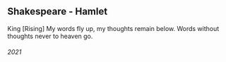 ## Shakespeare - Hamlet

King [Rising]
	My words fly up, my thoughts remain below.
	Words without thoughts never to heaven go.


###### 2021